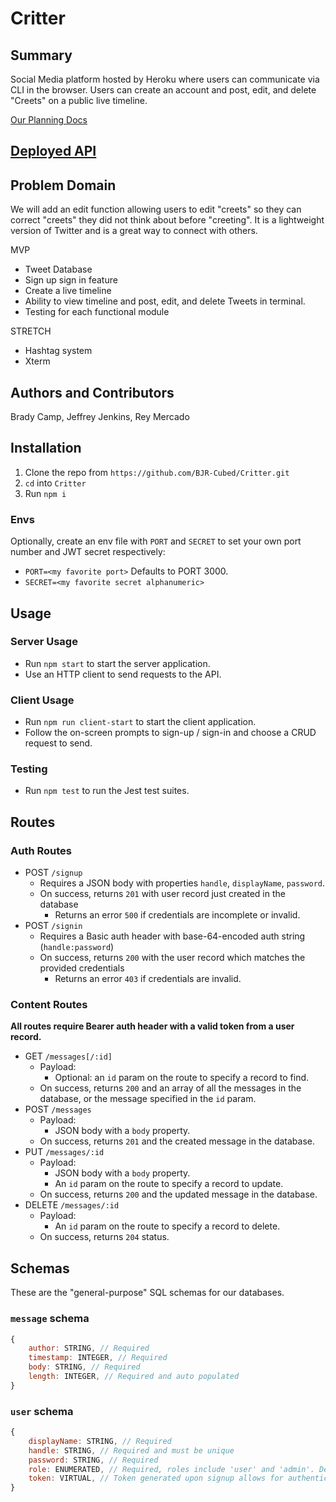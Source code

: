 # Critter

## Summary

Social Media platform hosted by Heroku where users can communicate via CLI in the browser. Users can create an account and post, edit, and delete "Creets" on a public live timeline.

[Our Planning Docs](https://github.com/BJR-Cubed/project-docs)

## [Deployed API](https://bjr-critter.herokuapp.com/)

## Problem Domain

We will add an edit function allowing users to edit "creets" so they can correct "creets" they did not think about before "creeting". It is a lightweight version of Twitter and is a great way to connect with others.

MVP

- Tweet Database
- Sign up sign in feature
- Create a live timeline
- Ability to view timeline and post, edit, and delete Tweets in terminal.
- Testing for each functional module

STRETCH

- Hashtag system
- Xterm

## Authors and Contributors

Brady Camp, Jeffrey Jenkins, Rey Mercado

## Installation

1. Clone the repo from `https://github.com/BJR-Cubed/Critter.git`
2. `cd` into `Critter`
3. Run `npm i`

### Envs

Optionally, create an env file with `PORT` and `SECRET` to set your own port number and JWT secret respectively:

- `PORT=<my favorite port>` Defaults to PORT 3000.
- `SECRET=<my favorite secret alphanumeric>`

## Usage

### Server Usage

- Run `npm start` to start the server application.
- Use an HTTP client to send requests to the API.

### Client Usage

- Run `npm run client-start` to start the client application.
- Follow the on-screen prompts to sign-up / sign-in and choose a CRUD request to send.

### Testing

- Run `npm test` to run the Jest test suites.

## Routes

### Auth Routes

- POST `/signup`
  - Requires a JSON body with properties `handle`, `displayName`, `password`.
  - On success, returns `201` with user record just created in the database
    - Returns an error `500` if credentials are incomplete or invalid.
- POST `/signin`
  - Requires a Basic auth header with base-64-encoded auth string (`handle:password`)
  - On success, returns `200` with the user record which matches the provided credentials
    - Returns an error `403` if credentials are invalid.

### Content Routes

**All routes require Bearer auth header with a valid token from a user record.**

- GET `/messages[/:id]`
  - Payload:
    - Optional: an `id` param on the route to specify a record to find.
  - On success, returns `200` and an array of all the messages in the database, or the message specified in the `id` param.
- POST `/messages`
  - Payload:
    - JSON body with a `body` property.
  - On success, returns `201` and the created message in the database.
- PUT `/messages/:id`
  - Payload:
    - JSON body with a `body` property.
    - An `id` param on the route to specify a record to update.
  - On success, returns `200` and the updated message in the database.
- DELETE `/messages/:id`
  - Payload:
    - An `id` param on the route to specify a record to delete.
  - On success, returns `204` status.

## Schemas

These are the "general-purpose" SQL schemas for our databases.

### `message` schema

```js
{
    author: STRING, // Required
    timestamp: INTEGER, // Required 
    body: STRING, // Required
    length: INTEGER, // Required and auto populated
}
```

### `user` schema

```js
{
    displayName: STRING, // Required
    handle: STRING, // Required and must be unique
    password: STRING, // Required
    role: ENUMERATED, // Required, roles include 'user' and 'admin'. Default role is 'user'
    token: VIRTUAL, // Token generated upon signup allows for authentication upon HTTP requests
}
```
